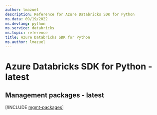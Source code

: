 ```yaml
---
author: lmazuel
description: Reference for Azure Databricks SDK for Python
ms.data: 09/19/2022
ms.devlang: python
ms.service: databricks
ms.topic: reference
title: Azure Databricks SDK for Python
ms.author: lmazuel
---
```

# Azure Databricks SDK for Python - latest

## Management packages - latest
[!INCLUDE [mgmt-packages](databricks-mgmt-index.md)]